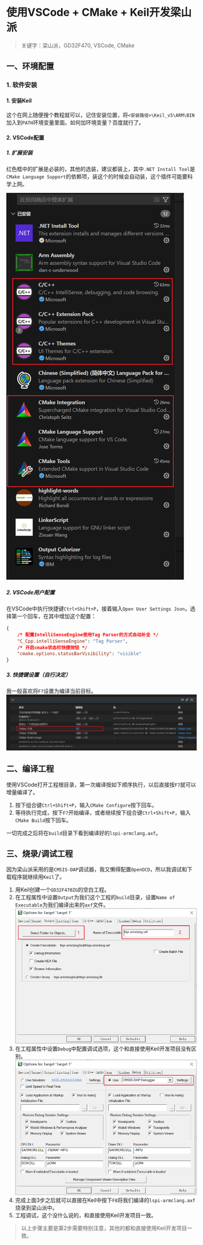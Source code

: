 # 使用VSCode + CMake + Keil开发梁山派

> 关键字：梁山派，GD32F470, VSCode, CMake

## 一、环境配置

### 1. 软件安装

#### 1. 安装Keil

这个在网上随便搜个教程就可以，记住安装位置，将`<安装路径>\Keil_v5\ARM\BIN`加入到`PATH`环境变量里面。如何加环境变量？百度就行了。

#### 2. VSCode配置

##### 1. 扩展安装

红色框中的扩展是必装的，其他的选装，建议都装上，其中`.NET Install Tool`是`CMake Language Support`的依赖项，装这个的时候会自动装，这个插件可能要科学上网。

![](./images/vscode-extensions.png)


##### 2. VSCode用户配置

在VSCode中执行快捷键`Ctrl+Shift+P`，接着输入`Open User Settings Json`，选择第一个回车，在其中增加这个配置：

```json
{
    /* 配置IntelliSenseEngine使用Tag Parser的方式自动补全 */
    "C_Cpp.intelliSenseEngine": "Tag Parser",
    /* 开启cmake状态栏快捷按钮 */
    "cmake.options.statusBarVisibility": "visible"
}
```

##### 3. 快捷键设置（自行决定）

我一般喜欢将`F7`设置为编译当前目标。
![alt text](./images/vscode-shortcut.png)


## 二、编译工程

使用VSCode打开工程根目录，第一次编译按如下顺序执行，以后直接按`F7`就可以增量编译了。
1. 按下组合键`Ctrl+Shift+P`，输入`CMake Configure`按下回车。
2. 等待执行完成，按下`F7`开始编译，或者继续按下组合键`Ctrl+Shift+P`，输入`CMake Build`按下回车。

一切完成之后将在`build`目录下看到编译好的`lspi-armclang.axf`。

## 三、烧录/调试工程

因为梁山派采用的是`CMSIS-DAP`调试器，我又懒得配置`OpenOCD`，所以我调试和下载程序就继续用`Keil`了。

1. 用Keil创建一个`GD32F470ZG`的空白工程。
2. 在工程属性中设置`Output`为我们这个工程的`build`目录，设置`Name of Executable`为我们编译出来的`axf`文件。
![alt text](./images/keil-output.png)
3. 在工程属性中设置`Debug`中配置调试选项，这个和直接使用Keil开发项目没有区别。
![alt text](./images/keil-debug.png)
4. 完成上面3步之后就可以直接在Keil中按下`F8`将我们编译的`lspi-armclang.axf`烧录到梁山派中。
5. 工程调试，这个没什么说的，和直接使用Keil开发项目一致。

> 以上步骤主要是第2步需要特别注意，其他的都和直接使用Keil开发项目一致。